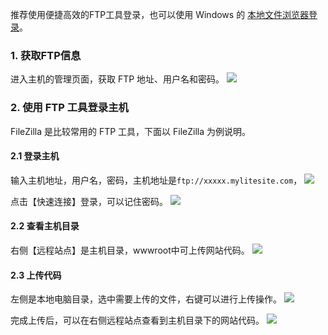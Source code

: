 推荐使用便捷高效的FTP工具登录，也可以使用 Windows 的 [本地文件浏览器登录](http://tce.fsphere.cn/document/product/615/11178)。

### 1. 获取FTP信息
进入主机的管理页面，获取 FTP 地址、用户名和密码。
![](http://imgcache.tce.fsphere.cn/static/mc.qcloudimg.com/static/img/44989bcf85458672bb503e76d334e92d/ftp.png)

### 2. 使用 FTP 工具登录主机
FileZilla 是比较常用的 FTP 工具，下面以 FileZilla 为例说明。

#### 2.1 登录主机
输入主机地址，用户名，密码，主机地址是`ftp://xxxxx.mylitesite.com`，
![](http://imgcache.tce.fsphere.cn/static/mc.qcloudimg.com/static/img/bceea82794b39dc24b9d37dc2d1c9891/1.png)

点击【快速连接】登录，可以记住密码。
![](http://imgcache.tce.fsphere.cn/static/mc.qcloudimg.com/static/img/bf19651be717936689baac9bdf8db42b/2.png)

#### 2.2 查看主机目录
右侧【远程站点】是主机目录，wwwroot中可上传网站代码。
![](http://imgcache.tce.fsphere.cn/static/mc.qcloudimg.com/static/img/6c58467ab6db7a662a1de6e3a9796138/3.png)

#### 2.3 上传代码
左侧是本地电脑目录，选中需要上传的文件，右键可以进行上传操作。
![](http://imgcache.tce.fsphere.cn/static/mc.qcloudimg.com/static/img/4cb3c2d5cf09c8923ec271f6cdeeaec7/4.png)

完成上传后，可以在右侧远程站点查看到主机目录下的网站代码。
![](http://imgcache.tce.fsphere.cn/static/mc.qcloudimg.com/static/img/fcd6c8fac628baf90e1de7d24507b614/5.png)
